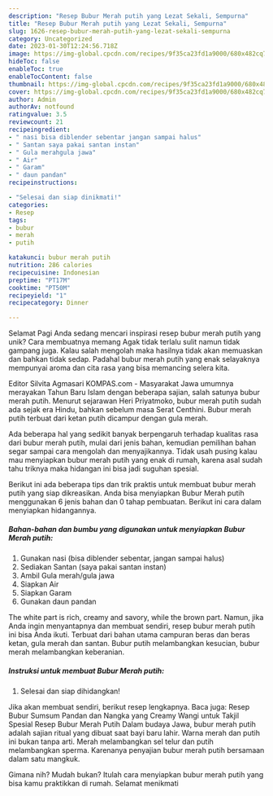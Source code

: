```yaml
---
description: "Resep Bubur Merah putih yang Lezat Sekali, Sempurna"
title: "Resep Bubur Merah putih yang Lezat Sekali, Sempurna"
slug: 1626-resep-bubur-merah-putih-yang-lezat-sekali-sempurna
category: Uncategorized
date: 2023-01-30T12:24:56.718Z
image: https://img-global.cpcdn.com/recipes/9f35ca23fd1a9000/680x482cq70/bubur-merah-putih-foto-resep-utama.jpg
hideToc: false
enableToc: true
enableTocContent: false
thumbnail: https://img-global.cpcdn.com/recipes/9f35ca23fd1a9000/680x482cq70/bubur-merah-putih-foto-resep-utama.jpg
cover: https://img-global.cpcdn.com/recipes/9f35ca23fd1a9000/680x482cq70/bubur-merah-putih-foto-resep-utama.jpg
author: Admin
authorAv: notfound
ratingvalue: 3.5
reviewcount: 21
recipeingredient:
- " nasi bisa diblender sebentar jangan sampai halus"
- " Santan saya pakai santan instan"
- " Gula merahgula jawa"
- " Air"
- " Garam"
- " daun pandan"
recipeinstructions:

- "Selesai dan siap dinikmati!"
categories:
- Resep
tags:
- bubur
- merah
- putih

katakunci: bubur merah putih 
nutrition: 286 calories
recipecuisine: Indonesian
preptime: "PT17M"
cooktime: "PT50M"
recipeyield: "1"
recipecategory: Dinner

---
```



Selamat Pagi Anda sedang mencari inspirasi resep bubur merah putih yang unik? Cara membuatnya memang Agak tidak terlalu sulit namun tidak gampang juga. Kalau salah mengolah maka hasilnya tidak akan memuaskan dan bahkan tidak sedap. Padahal bubur merah putih yang enak selayaknya mempunyai aroma dan cita rasa yang bisa memancing selera kita.


Editor Silvita Agmasari KOMPAS.com - Masyarakat Jawa umumnya merayakan Tahun Baru Islam dengan beberapa sajian, salah satunya bubur merah putih. Menurut sejarawan Heri Priyatmoko, bubur merah putih sudah ada sejak era Hindu, bahkan sebelum masa Serat Centhini. Bubur merah putih terbuat dari ketan putih dicampur dengan gula merah.

Ada beberapa hal yang sedikit banyak berpengaruh terhadap kualitas rasa dari bubur merah putih, mulai dari jenis bahan, kemudian pemilihan bahan segar sampai cara mengolah dan menyajikannya. Tidak usah pusing kalau mau menyiapkan bubur merah putih yang enak di rumah, karena asal sudah tahu triknya maka hidangan ini bisa jadi suguhan spesial.


Berikut ini ada beberapa tips dan trik praktis untuk membuat bubur merah putih yang siap dikreasikan. Anda bisa menyiapkan Bubur Merah putih menggunakan 6 jenis bahan dan 0 tahap pembuatan. Berikut ini cara dalam menyiapkan hidangannya.

<!--inarticleads1-->

##### Bahan-bahan dan bumbu yang digunakan untuk menyiapkan Bubur Merah putih:

1. Gunakan  nasi (bisa diblender sebentar, jangan sampai halus)
1. Sediakan  Santan (saya pakai santan instan)
1. Ambil  Gula merah/gula jawa
1. Siapkan  Air
1. Siapkan  Garam
1. Gunakan  daun pandan


The white part is rich, creamy and savory, while the brown part. Namun, jika Anda ingin menyantapnya dan membuat sendiri, resep bubur merah putih ini bisa Anda ikuti. Terbuat dari bahan utama campuran beras dan beras ketan, gula merah dan santan. Bubur putih melambangkan kesucian, bubur merah melambangkan keberanian. 

<!--inarticleads2-->

##### Instruksi untuk membuat Bubur Merah putih:


1. Selesai dan siap dihidangkan!

Jika akan membuat sendiri, berikut resep lengkapnya. Baca juga: Resep Bubur Sumsum Pandan dan Nangka yang Creamy Wangi untuk Takjil Spesial Resep Bubur Merah Putih Dalam budaya Jawa, bubur merah putih adalah sajian ritual yang dibuat saat bayi baru lahir. Warna merah dan putih ini bukan tanpa arti. Merah melambangkan sel telur dan putih melambangkan sperma. Karenanya penyajian bubur merah putih bersamaan dalam satu mangkuk. 

Gimana nih? Mudah bukan? Itulah cara menyiapkan bubur merah putih yang bisa kamu praktikkan di rumah. Selamat menikmati
